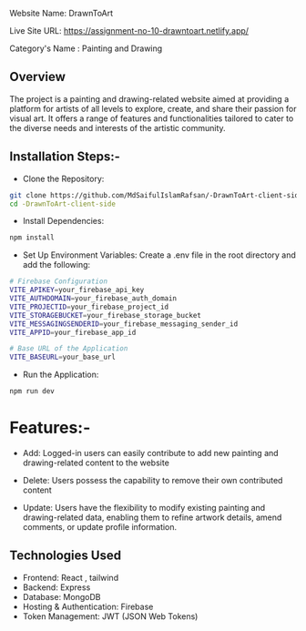 
Website Name: DrawnToArt

Live Site URL: https://assignment-no-10-drawntoart.netlify.app/

Category's Name : Painting and Drawing

## Overview

The project is a painting and drawing-related website aimed at providing a platform for artists of all levels to explore, create, and share their passion for visual art. It offers a range of features and functionalities tailored to cater to the diverse needs and interests of the artistic community.

## Installation Steps:- 

- Clone the Repository:

```sh
git clone https://github.com/MdSaifulIslamRafsan/-DrawnToArt-client-side.git
cd -DrawnToArt-client-side
```

- Install Dependencies:

```sh
npm install
```

- Set Up Environment Variables:
Create a .env file in the root directory and add the following:

```sh
# Firebase Configuration
VITE_APIKEY=your_firebase_api_key
VITE_AUTHDOMAIN=your_firebase_auth_domain
VITE_PROJECTID=your_firebase_project_id
VITE_STORAGEBUCKET=your_firebase_storage_bucket
VITE_MESSAGINGSENDERID=your_firebase_messaging_sender_id
VITE_APPID=your_firebase_app_id

# Base URL of the Application
VITE_BASEURL=your_base_url

```
- Run the Application:

```sh
npm run dev
```

# Features:-

- Add: Logged-in users can easily contribute to add new painting and drawing-related content to the website

- Delete: Users possess the capability to remove their own contributed content 

- Update: Users have the flexibility to modify existing painting and drawing-related data, enabling them to refine artwork details, amend comments, or update profile information.



## Technologies Used
- Frontend: React , tailwind
- Backend: Express
- Database: MongoDB
- Hosting & Authentication: Firebase
- Token Management: JWT (JSON Web Tokens)

